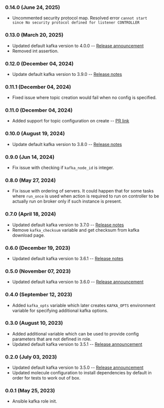 ### 0.14.0 (June 24, 2025)

* Uncommented security protocol map. Resolved error `cannot start since No security protocol defined for listener CONTROLLER`

### 0.13.0 (March 20, 2025)

* Updated default kafka version to 4.0.0 -- [Release announcement](https://kafka.apache.org/blog#apache_kafka_400_release_announcement)
* Removed int assertion.

### 0.12.0 (December 04, 2024)

* Update default kafka version to 3.9.0 -- [Release notes](https://downloads.apache.org/kafka/3.9.0/RELEASE_NOTES.html)

### 0.11.1 (December 04, 2024)

* Fixed issue where topic creation would fail when no config is specified.

### 0.11.0 (December 04, 2024)

* Added support for topic configuration on create -- [PR link](https://github.com/dragomirr/ansible-role-kafka/pull/6)

### 0.10.0 (August 19, 2024)

* Update default kafka version to 3.8.0 -- [Release notes](https://kafka.apache.org/blog#apache_kafka_380_release_announcement)

### 0.9.0 (Jun 14, 2024)

* Fix issue with checking if `kafka_node_id` is integer.

### 0.8.0 (May 27, 2024)

* Fix issue with ordering of servers. It could happen that for some tasks where `run_once` is used when action is required to run on controller to be actually run on broker only if such instance is present.

### 0.7.0 (April 18, 2024)

* Updated default kafka version to 3.7.0 -- [Release notes](https://kafka.apache.org/blog#apache_kafka_370_release_announcement)
* Remove `kafka_checksum` variable and get checksum from kafka download page.

### 0.6.0 (December 19, 2023)

* Updated default kafka version to 3.6.1 -- [Release notes](https://downloads.apache.org/kafka/3.6.1/RELEASE_NOTES.html)

### 0.5.0 (November 07, 2023)

* Updated default kafka version to 3.6.0 -- [Release announcement](https://kafka.apache.org/blog#apache_kafka_360_release_announcement)

### 0.4.0 (September 12, 2023)

* Added `kafka_opts` variable which later creates `KAFKA_OPTS` environment variable for specifying additional kafka options.

### 0.3.0 (August 10, 2023)

* Added additional variable which can be used to provide config parameters that are not defined in role.
* Updated default kafka version to 3.5.1 -- [Release announcement](https://kafka.apache.org/blog#apache_kafka_351_release_announcement)

### 0.2.0 (July 03, 2023)

* Updated default kafka version to 3.5.0 -- [Release announcement](https://kafka.apache.org/blog#apache_kafka_350_release_announcement)
* Updated molecule configuration to install dependencies by default in order for tests to work out of box.

### 0.0.1 (May 25, 2023)

* Ansible kafka role init.

